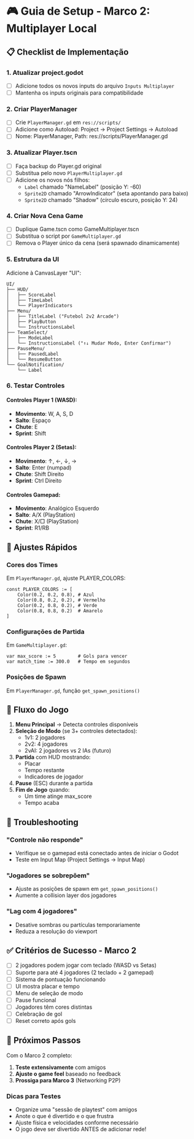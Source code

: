 # 🎮 Guia de Setup - Marco 2: Multiplayer Local

## 📋 Checklist de Implementação

### 1. Atualizar project.godot
- [ ] Adicione todos os novos inputs do arquivo `Inputs Multiplayer`
- [ ] Mantenha os inputs originais para compatibilidade

### 2. Criar PlayerManager
- [ ] Crie `PlayerManager.gd` em `res://scripts/`
- [ ] Adicione como Autoload: Project → Project Settings → Autoload
- [ ] Nome: PlayerManager, Path: res://scripts/PlayerManager.gd

### 3. Atualizar Player.tscn
- [ ] Faça backup do Player.gd original
- [ ] Substitua pelo novo `PlayerMultiplayer.gd`
- [ ] Adicione os novos nós filhos:
  - `Label` chamado "NameLabel" (posição Y: -60)
  - `Sprite2D` chamado "ArrowIndicator" (seta apontando para baixo)
  - `Sprite2D` chamado "Shadow" (círculo escuro, posição Y: 24)

### 4. Criar Nova Cena Game
- [ ] Duplique Game.tscn como GameMultiplayer.tscn
- [ ] Substitua o script por `GameMultiplayer.gd`
- [ ] Remova o Player único da cena (será spawnado dinamicamente)

### 5. Estrutura da UI
Adicione à CanvasLayer "UI":
```
UI/
├── HUD/
│   ├── ScoreLabel
│   ├── TimeLabel
│   └── PlayerIndicators
├── Menu/
│   ├── TitleLabel ("Futebol 2v2 Arcade")
│   ├── PlayButton
│   └── InstructionsLabel
├── TeamSelect/
│   ├── ModeLabel
│   └── InstructionsLabel ("↑↓ Mudar Modo, Enter Confirmar")
├── PauseMenu/
│   ├── PausedLabel
│   └── ResumeButton
└── GoalNotification/
    └── Label
```

### 6. Testar Controles

#### Controles Player 1 (WASD):
- **Movimento**: W, A, S, D
- **Salto**: Espaço
- **Chute**: E
- **Sprint**: Shift

#### Controles Player 2 (Setas):
- **Movimento**: ↑, ←, ↓, →
- **Salto**: Enter (numpad)
- **Chute**: Shift Direito
- **Sprint**: Ctrl Direito

#### Controles Gamepad:
- **Movimento**: Analógico Esquerdo
- **Salto**: A/X (PlayStation)
- **Chute**: X/□ (PlayStation)
- **Sprint**: R1/RB

## 🔧 Ajustes Rápidos

### Cores dos Times
Em `PlayerManager.gd`, ajuste PLAYER_COLORS:
```gdscript
const PLAYER_COLORS := [
    Color(0.2, 0.2, 0.8), # Azul
    Color(0.8, 0.2, 0.2), # Vermelho
    Color(0.2, 0.8, 0.2), # Verde
    Color(0.8, 0.8, 0.2)  # Amarelo
]
```

### Configurações de Partida
Em `GameMultiplayer.gd`:
```gdscript
var max_score := 5        # Gols para vencer
var match_time := 300.0   # Tempo em segundos
```

### Posições de Spawn
Em `PlayerManager.gd`, função `get_spawn_positions()`

## 🎯 Fluxo do Jogo

1. **Menu Principal** → Detecta controles disponíveis
2. **Seleção de Modo** (se 3+ controles detectados):
   - 1v1: 2 jogadores
   - 2v2: 4 jogadores
   - 2vAI: 2 jogadores vs 2 IAs (futuro)
3. **Partida** com HUD mostrando:
   - Placar
   - Tempo restante
   - Indicadores de jogador
4. **Pause** (ESC) durante a partida
5. **Fim de Jogo** quando:
   - Um time atinge max_score
   - Tempo acaba

## 🐛 Troubleshooting

### "Controle não responde"
- Verifique se o gamepad está conectado antes de iniciar o Godot
- Teste em Input Map (Project Settings → Input Map)

### "Jogadores se sobrepõem"
- Ajuste as posições de spawn em `get_spawn_positions()`
- Aumente a collision layer dos jogadores

### "Lag com 4 jogadores"
- Desative sombras ou partículas temporariamente
- Reduza a resolução do viewport

## ✅ Critérios de Sucesso - Marco 2

- [ ] 2 jogadores podem jogar com teclado (WASD vs Setas)
- [ ] Suporte para até 4 jogadores (2 teclado + 2 gamepad)
- [ ] Sistema de pontuação funcionando
- [ ] UI mostra placar e tempo
- [ ] Menu de seleção de modo
- [ ] Pause funcional
- [ ] Jogadores têm cores distintas
- [ ] Celebração de gol
- [ ] Reset correto após gols

## 🚀 Próximos Passos

Com o Marco 2 completo:
1. **Teste extensivamente** com amigos
2. **Ajuste o game feel** baseado no feedback
3. **Prossiga para Marco 3** (Networking P2P)

### Dicas para Testes
- Organize uma "sessão de playtest" com amigos
- Anote o que é divertido e o que frustra
- Ajuste física e velocidades conforme necessário
- O jogo deve ser divertido ANTES de adicionar rede!